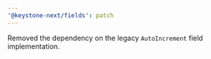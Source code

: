 ```yaml
---
'@keystone-next/fields': patch
---
```


Removed the dependency on the legacy `AutoIncrement` field implementation.
